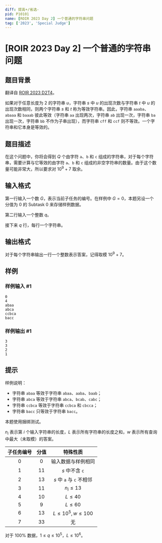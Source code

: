 ```yaml
---
diff: 提高+/省选-
pid: P10101
name: [ROIR 2023 Day 2] 一个普通的字符串问题
tag: ['2023', 'Special Judge']
---
```

# [ROIR 2023 Day 2] 一个普通的字符串问题
## 题目背景

翻译自 [ROIR 2023 D2T4](https://neerc.ifmo.ru/school/archive/2022-2023/ru-olymp-regional-2023-day2.pdf)。

如果对于任意长度为 $2$ 的字符串 $u$，字符串 $s$ 中 $u$ 的出现次数与字符串 $t$ 中 $u$ 的出现次数相同，则两个字符串 $s$ 和 $t$ 称为等效字符串。因此，字符串 `aaaba`、`abaaa` 和 `baaab` 彼此等效（字符串 `aa` 出现两次，字符串 `ab` 出现一次，字符串 `ba` 出现一次，字符串 `bb` 不作为子串出现），而字符串 `cff` 和 `ccf` 则不等效。一个字符串和它本身是等效的。
## 题目描述

在这个问题中，你将会得到 $Q$ 个由字符 `a`、`b` 和 `c` 组成的字符串，对于每个字符串，需要计算与它等效的由字符 `a`、`b` 和 `c` 组成的非空字符串的数量。由于这个数量可能非常大，所以要求对 $10^9 + 7$ 取余。
## 输入格式

第一行输入一个数 $G$，表示当前子任务的编号。在样例中 $G=0$，本题另设一个分值为 $0$ 的 Subtask 0 来存储样例数据。

第二行输入一个整数 $q$。

接下来 $q$ 行，每行一个字符串。
## 输出格式

对于每个字符串输出一行一个整数表示答案，记得取模 $10^9+7$。
## 样例

### 样例输入 #1
```
0
4
abaa
abca
ccbca
bacc
```
### 样例输出 #1
```
3
3
2
1
```
## 提示

样例说明：

- 字符串 `abaa` 等效于字符串 `abaa`、`aaba`、`baab`；
- 字符串 `abca` 等效于字符串 `abca`、`bcab`、`cabc`；
- 字符串 `ccbca` 等效于字符串 `ccbca` 和 `cbcca`；
- 字符串 `bacc` 只等效于字符串 `bacc`。

本题使用捆绑测试。

$n_i$ 表示第 $i$ 个输入字符串的长度，$L$ 表示所有字符串的长度之和，$w$ 表示所有查询中最大（未取模）的答案。

| 子任务编号 | 分值 | 特殊性质 |
| :----------: | :----------: | :----------: |
| $0$ | $0$ | 输入数据与样例相同 |
| $1$ | $11$ | $s$ 中不含 `c` |
| $2$ | $13$ | $s$ 中 `a` 与 `c` 不相邻 |
| $3$ | $11$ | $n_i\le13$ |
| $4$ | $10$ | $L\le40$ |
| $5$ | $9$ | $L\le60$ |
| $6$ | $13$ | $L\le10^5,w\le100$ |
| $7$ | $33$ | 无 |

对于 $100\%$ 数据，$1\le q\le10^5$，$L\le10^6$。
